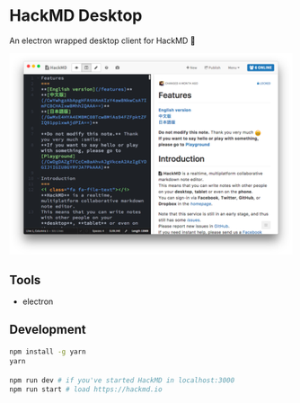 # HackMD Desktop

An electron wrapped desktop client for HackMD :tada:

![editor](./docs/images/editor.png)

## Tools

- electron

## Development

```bash
npm install -g yarn
yarn

npm run dev # if you've started HackMD in localhost:3000
npm run start # load https://hackmd.io
```

